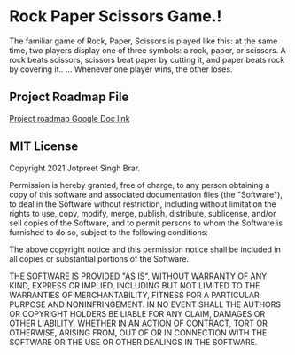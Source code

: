 # Rock Paper Scissors Game.!

The familiar game of Rock, Paper, Scissors is played like this: at the same time, two players display one of three symbols: a rock, paper, or scissors. A rock beats scissors, scissors beat paper by cutting it, and paper beats rock by covering it.. ... Whenever one player wins, the other loses.

## Project Roadmap File
[Project roadmap Google Doc link](https://docs.google.com/document/d/1o7RdmEXGoP-aHnNGJvoI4l0bRjkDcU8zpMMe5thLiBQ/edit?usp=sharing)

## MIT License

Copyright 2021 Jotpreet Singh Brar.

Permission is hereby granted, free of charge, to any person obtaining a copy of this software and associated documentation files (the "Software"), to deal in the Software without restriction, including without limitation the rights to use, copy, modify, merge, publish, distribute, sublicense, and/or sell copies of the Software, and to permit persons to whom the Software is furnished to do so, subject to the following conditions:

The above copyright notice and this permission notice shall be included in all copies or substantial portions of the Software.

THE SOFTWARE IS PROVIDED "AS IS", WITHOUT WARRANTY OF ANY KIND, EXPRESS OR IMPLIED, INCLUDING BUT NOT LIMITED TO THE WARRANTIES OF MERCHANTABILITY, FITNESS FOR A PARTICULAR PURPOSE AND NONINFRINGEMENT. IN NO EVENT SHALL THE AUTHORS OR COPYRIGHT HOLDERS BE LIABLE FOR ANY CLAIM, DAMAGES OR OTHER LIABILITY, WHETHER IN AN ACTION OF CONTRACT, TORT OR OTHERWISE, ARISING FROM, OUT OF OR IN CONNECTION WITH THE SOFTWARE OR THE USE OR OTHER DEALINGS IN THE SOFTWARE.